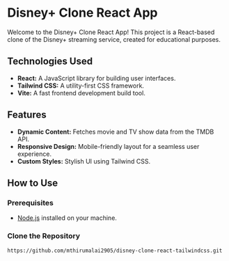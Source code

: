 # Disney+ Clone React App

Welcome to the Disney+ Clone React App! This project is a React-based clone of the Disney+ streaming service, created for educational purposes.

## Technologies Used

- **React:** A JavaScript library for building user interfaces.
- **Tailwind CSS:** A utility-first CSS framework.
- **Vite:** A fast frontend development build tool.

## Features

- **Dynamic Content:** Fetches movie and TV show data from the TMDB API.
- **Responsive Design:** Mobile-friendly layout for a seamless user experience.
- **Custom Styles:** Stylish UI using Tailwind CSS.

## How to Use

### Prerequisites

- [Node.js](https://nodejs.org/) installed on your machine.

### Clone the Repository

```bash
https://github.com/mthirumalai2905/disney-clone-react-tailwindcss.git
